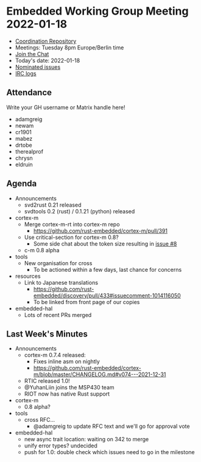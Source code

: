 # Embedded Working Group Meeting 2022-01-18

* [Coordination Repository]
* Meetings: Tuesday 8pm Europe/Berlin time
* [Join the Chat]
* Today's date: 2022-01-18
* [Nominated issues](https://github.com/search?q=org%3Arust-embedded+label%3Anominated+is%3Aopen&type=Issues)
* [IRC logs]

[Coordination Repository]: https://github.com/rust-embedded/wg
[Join the Chat]: https://riot.im/app/#/room/#rust-embedded:matrix.org
[IRC logs]: https://libera.irclog.whitequark.org/rust-embedded/2022-01-18

## Attendance

Write your GH username or Matrix handle here!

* adamgreig
* newam
* cr1901
* mabez
* drtobe
* therealprof
* chrysn
* eldruin

## Agenda

* Announcements
    * svd2rust 0.21 released
    * svdtools 0.2 (rust) / 0.1.21 (python) released
* cortex-m
    * Merge cortex-m-rt into cortex-m repo
        * https://github.com/rust-embedded/cortex-m/pull/391
    * Use critical-section for cortex-m 0.8?
      * Some side chat about the token size resulting in [issue #8](https://github.com/embassy-rs/critical-section/issues/8)
    * c-m 0.8 alpha
* tools
    * New organisation for cross
        * To be actioned within a few days, last chance for concerns
* resources
    * Link to Japanese translations
        * https://github.com/rust-embedded/discovery/pull/433#issuecomment-1014116050
        * To be linked from front page of our copies
* embedded-hal
    * Lots of recent PRs merged

## Last Week's Minutes

* Announcements
    * cortex-m 0.7.4 released:
        * Fixes inline asm on nightly
        * https://github.com/rust-embedded/cortex-m/blob/master/CHANGELOG.md#v074---2021-12-31
    * RTIC released 1.0!
    * @YuhanLiin joins the MSP430 team
    * RIOT now has native Rust support
* cortex-m
    * 0.8 alpha?
* tools
    * cross RFC...
        * @adamgreig to update RFC text and we'll go for approval vote
* embedded-hal
    * new async trait location: waiting on 342 to merge
    * unify error types? undecided
    * push for 1.0: double check which issues need to go in the milestone
